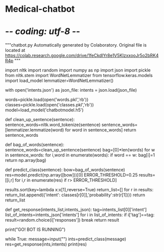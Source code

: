 # Medical-chatbot
# -*- coding: utf-8 -*-
"""chatbot.py
Automatically generated by Colaboratory.
Original file is located at
    https://colab.research.google.com/drive/1feCkdIYr8e1V5KIzxxooJr5o2bRK4R4p
"""

import nltk
import random
import numpy as np
import json
import pickle
from nltk.stem import WordNetLemmatizer
from tensorflow.keras.models import load_model
lemmatizer=WordNetLemmatizer()

with open('intents.json') as json_file:
    intents = json.load(json_file)

words=pickle.load(open('words.pkl','rb'))
classes=pickle.load(open('classes.pkl','rb'))
model=load_model('chatbotmodel.h5')

def clean_up_sentence(sentence):
  sentence_words=nltk.word_tokenize(sentence)
  sentence_words=[lemmatizer.lemmatize(word) for word in sentence_words]
  return sentence_words

def bag_of_words(sentence):
  sentence_words=clean_up_sentence(sentence)
  bag=[0]*len(words)
  for w in sentence_words:
    for i,word in enumerate(words):
      if word == w:
        bag[i]=1
  return np.array(bag)

def predict_class(sentence):
  bow=bag_of_words(sentence)
  res=model.predict(np.array([bow]))[0]
  ERROR_THRESHOLD=0.25
  results=[[i,r] for i,r in enumerate(res) if r> ERROR_THRESHOLD]

  results.sort(key=lambda x:x[1],reverse=True)
  return_list=[]
  for r in results:
    return_list.append({'intent': classes[r[0]],'probability':str(r[1])})
  return return_list

def get_response(intents_list,intents_json):
  tag=intents_list[0]['intent']
  list_of_intents=intents_json['intents']
  for i in list_of_intents:
    if i['tag']==tag:
      result=random.choice(i['responses'])
      break
  return result

print("GO! BOT IS RUNNING")

while True:
  message=input("")
  ints=predict_class(message)
  res=get_response(ints,intents)
  print(res)
